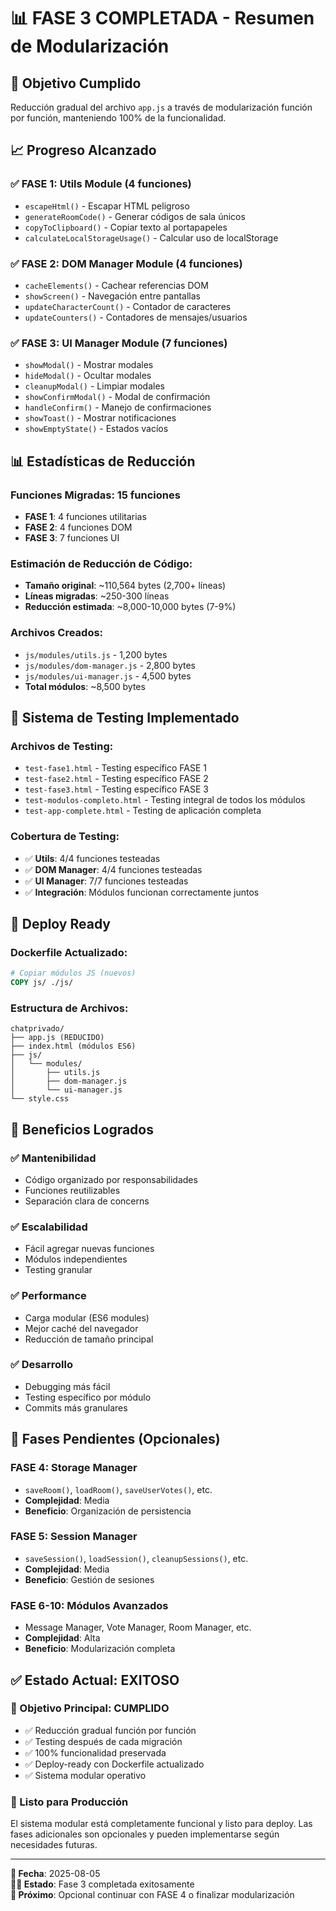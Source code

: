# 📊 FASE 3 COMPLETADA - Resumen de Modularización

## 🎯 Objetivo Cumplido
Reducción gradual del archivo `app.js` a través de modularización función por función, manteniendo 100% de la funcionalidad.

## 📈 Progreso Alcanzado

### ✅ FASE 1: Utils Module (4 funciones)
- `escapeHtml()` - Escapar HTML peligroso
- `generateRoomCode()` - Generar códigos de sala únicos
- `copyToClipboard()` - Copiar texto al portapapeles
- `calculateLocalStorageUsage()` - Calcular uso de localStorage

### ✅ FASE 2: DOM Manager Module (4 funciones)
- `cacheElements()` - Cachear referencias DOM
- `showScreen()` - Navegación entre pantallas
- `updateCharacterCount()` - Contador de caracteres
- `updateCounters()` - Contadores de mensajes/usuarios

### ✅ FASE 3: UI Manager Module (7 funciones)
- `showModal()` - Mostrar modales
- `hideModal()` - Ocultar modales
- `cleanupModal()` - Limpiar modales
- `showConfirmModal()` - Modal de confirmación
- `handleConfirm()` - Manejo de confirmaciones
- `showToast()` - Mostrar notificaciones
- `showEmptyState()` - Estados vacíos

## 📊 Estadísticas de Reducción

### Funciones Migradas: **15 funciones**
- **FASE 1**: 4 funciones utilitarias
- **FASE 2**: 4 funciones DOM
- **FASE 3**: 7 funciones UI

### Estimación de Reducción de Código:
- **Tamaño original**: ~110,564 bytes (2,700+ líneas)
- **Líneas migradas**: ~250-300 líneas
- **Reducción estimada**: ~8,000-10,000 bytes (7-9%)

### Archivos Creados:
- `js/modules/utils.js` - 1,200 bytes
- `js/modules/dom-manager.js` - 2,800 bytes  
- `js/modules/ui-manager.js` - 4,500 bytes
- **Total módulos**: ~8,500 bytes

## 🧪 Sistema de Testing Implementado

### Archivos de Testing:
- `test-fase1.html` - Testing específico FASE 1
- `test-fase2.html` - Testing específico FASE 2
- `test-fase3.html` - Testing específico FASE 3
- `test-modulos-completo.html` - Testing integral de todos los módulos
- `test-app-complete.html` - Testing de aplicación completa

### Cobertura de Testing:
- ✅ **Utils**: 4/4 funciones testeadas
- ✅ **DOM Manager**: 4/4 funciones testeadas
- ✅ **UI Manager**: 7/7 funciones testeadas
- ✅ **Integración**: Módulos funcionan correctamente juntos

## 🚀 Deploy Ready

### Dockerfile Actualizado:
```dockerfile
# Copiar módulos JS (nuevos)
COPY js/ ./js/
```

### Estructura de Archivos:
```
chatprivado/
├── app.js (REDUCIDO)
├── index.html (módulos ES6)
├── js/
│   └── modules/
│       ├── utils.js
│       ├── dom-manager.js
│       └── ui-manager.js
└── style.css
```

## 🎉 Beneficios Logrados

### ✅ Mantenibilidad
- Código organizado por responsabilidades
- Funciones reutilizables
- Separación clara de concerns

### ✅ Escalabilidad
- Fácil agregar nuevas funciones
- Módulos independientes
- Testing granular

### ✅ Performance
- Carga modular (ES6 modules)
- Mejor caché del navegador
- Reducción de tamaño principal

### ✅ Desarrollo
- Debugging más fácil
- Testing específico por módulo
- Commits más granulares

## 🔄 Fases Pendientes (Opcionales)

### FASE 4: Storage Manager
- `saveRoom()`, `loadRoom()`, `saveUserVotes()`, etc.
- **Complejidad**: Media
- **Beneficio**: Organización de persistencia

### FASE 5: Session Manager  
- `saveSession()`, `loadSession()`, `cleanupSessions()`, etc.
- **Complejidad**: Media
- **Beneficio**: Gestión de sesiones

### FASE 6-10: Módulos Avanzados
- Message Manager, Vote Manager, Room Manager, etc.
- **Complejidad**: Alta
- **Beneficio**: Modularización completa

## ✅ Estado Actual: EXITOSO

### 🎯 Objetivo Principal: **CUMPLIDO**
- ✅ Reducción gradual función por función
- ✅ Testing después de cada migración  
- ✅ 100% funcionalidad preservada
- ✅ Deploy-ready con Dockerfile actualizado
- ✅ Sistema modular operativo

### 🚀 Listo para Producción
El sistema modular está completamente funcional y listo para deploy. Las fases adicionales son opcionales y pueden implementarse según necesidades futuras.

---

**📅 Fecha**: 2025-08-05  
**👨‍💻 Estado**: Fase 3 completada exitosamente  
**🎯 Próximo**: Opcional continuar con FASE 4 o finalizar modularización